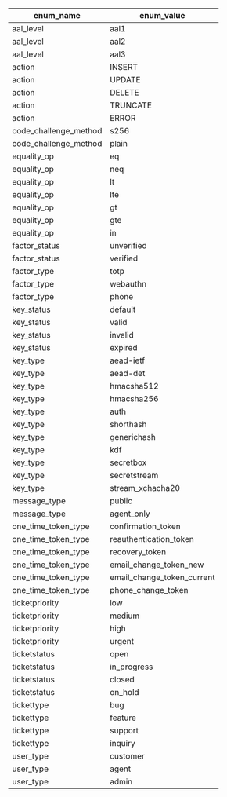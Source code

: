 | enum_name             | enum_value                 |
| --------------------- | -------------------------- |
| aal_level             | aal1                       |
| aal_level             | aal2                       |
| aal_level             | aal3                       |
| action                | INSERT                     |
| action                | UPDATE                     |
| action                | DELETE                     |
| action                | TRUNCATE                   |
| action                | ERROR                      |
| code_challenge_method | s256                       |
| code_challenge_method | plain                      |
| equality_op           | eq                         |
| equality_op           | neq                        |
| equality_op           | lt                         |
| equality_op           | lte                        |
| equality_op           | gt                         |
| equality_op           | gte                        |
| equality_op           | in                         |
| factor_status         | unverified                 |
| factor_status         | verified                   |
| factor_type           | totp                       |
| factor_type           | webauthn                   |
| factor_type           | phone                      |
| key_status            | default                    |
| key_status            | valid                      |
| key_status            | invalid                    |
| key_status            | expired                    |
| key_type              | aead-ietf                  |
| key_type              | aead-det                   |
| key_type              | hmacsha512                 |
| key_type              | hmacsha256                 |
| key_type              | auth                       |
| key_type              | shorthash                  |
| key_type              | generichash                |
| key_type              | kdf                        |
| key_type              | secretbox                  |
| key_type              | secretstream               |
| key_type              | stream_xchacha20           |
| message_type          | public                     |
| message_type          | agent_only                 |
| one_time_token_type   | confirmation_token         |
| one_time_token_type   | reauthentication_token     |
| one_time_token_type   | recovery_token             |
| one_time_token_type   | email_change_token_new     |
| one_time_token_type   | email_change_token_current |
| one_time_token_type   | phone_change_token         |
| ticketpriority        | low                        |
| ticketpriority        | medium                     |
| ticketpriority        | high                       |
| ticketpriority        | urgent                     |
| ticketstatus          | open                       |
| ticketstatus          | in_progress                |
| ticketstatus          | closed                     |
| ticketstatus          | on_hold                    |
| tickettype            | bug                        |
| tickettype            | feature                    |
| tickettype            | support                    |
| tickettype            | inquiry                    |
| user_type             | customer                   |
| user_type             | agent                      |
| user_type             | admin                      |